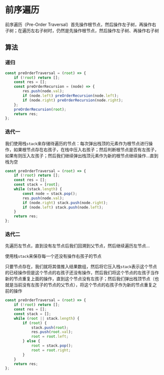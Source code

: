 # 前序遍历

前序遍历（Pre-Order Traversal）首先操作根节点，然后操作左子树，再操作右子树；在遍历左右子树时，仍然是先操作根节点，然后操作左子树、再操作右子树

## 算法

### 递归

```js
const preOrderTraversal = (root) => {
	if (!root) return [];
	const res = [];
	const preOrderRecursion = (node) => {
		res.push(node.val);
		if (node.left) preOrderRecursion(node.left);
		if (node.right) preOrderRecursion(node.right);
	};
	preOrderRecursion(root);
	return res;
};
```

### 迭代一

我们使用栈`stack`来存储待遍历的节点：每次弹出栈顶的元素作为根节点进行操作，如果根节点存在右孩子，在栈中压入右孩子；然后判断根节点是否有左孩子，如果有则压入左孩子；然后我们继续弹出栈顶元素作为新的根节点继续操作...直到栈为空

```js
const preOrderTraversal = (root) => {
	if (!root) return [];
	const res = [];
	const stack = [root];
	while (stack.length) {
		const node = stack.pop();
		res.push(node.val);
		if (node.right) stack.push(node.right);
		if (node.left) stack.push(node.left);
	}
	return res;
};
```

### 迭代二

先遍历左节点，直到没有左节点后我们回溯到父节点，然后继续遍历左节点...

使用栈`stack`来保存每一个还没有操作右孩子的节点

只要节点存在，我们就将其值推入结果数组，然后将它压入栈`stack`表示这个节点的已经操作但是这个节点的右孩子还没有操作，然后我们将这个节点的左孩子当作新的节点重复上面的操作，直到这个节点没有左孩子；然后我们弹出栈顶节点（也就是当前没有左孩子的节点的父节点），将这个节点的右孩子作为新的节点重复之前的操作

```js
const preOrderTraversal = (root) => {
	if (!root) return [];
	const res = [];
	const stack = [];
	while (root || stack.length) {
		if (root) {
			stack.push(root);
			res.push(root.val);
			root = root.left;
		} else {
			root = stack.pop();
			root = root.right;
		}
	}
	return res;
};
```
